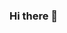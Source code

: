 ### Hi there 👋

<!--
**xwasoux/xwasoux** is a ✨ _special_ ✨ repository because its `README.md` (this file) appears on your GitHub profile.

大阪電気通信大学 情報通信工学部 情報工学科所属

|Twitter|[@_xwas0ux](https://twitter.com/_xwas0ux)|


Here are some ideas to get you started:

- 🔭 I’m currently working on ...
- 🌱 I’m currently learning ...
- 👯 I’m looking to collaborate on ...
- 🤔 I’m looking for help with ...
- 💬 Ask me about ...
- 📫 How to reach me: ...
- 😄 Pronouns: ...
- ⚡ Fun fact: ...
-->
